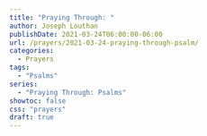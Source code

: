 ```yaml
---
title: "Praying Through: "
author: Joseph Louthan
publishDate: 2021-03-24T06:00:00-06:00
url: /prayers/2021-03-24-praying-through-psalm/
categories:
  - Prayers
tags:
  - "Psalms"
series:
  - "Praying Through: Psalms"
showtoc: false
css: "prayers"
draft: true
---
```

<div style="font-variant: small-caps;">

</div>

```text

```
